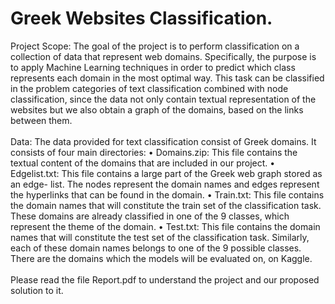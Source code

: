 # Greek Websites Classification.
Project Scope:
The goal of the project is to perform classification on a collection of data that represent web
domains. Specifically, the purpose is to apply Machine Learning techniques in order to
predict which class represents each domain in the most optimal way. This task can be
classified in the problem categories of text classification combined with node classification,
since the data not only contain textual representation of the websites but we also obtain a
graph of the domains, based on the links between them.<br><br>
Data:
The data provided for text classification consist of Greek domains. It consists of four main
directories:
• Domains.zip: This file contains the textual content of the domains that are included
in our project.
• Edgelist.txt: This file contains a large part of the Greek web graph stored as an edge-
list. The nodes represent the domain names and edges represent the hyperlinks that
can be found in the domain.
• Train.txt: This file contains the domain names that will constitute the train set of the
classification task. These domains are already classified in one of the 9 classes, which
represent the theme of the domain.
• Test.txt: This file contains the domain names that will constitute the test set of the
classification task. Similarly, each of these domain names belongs to one of the 9
possible classes. There are the domains which the models will be evaluated on, on
Kaggle.<br><br>
Please read the file Report.pdf to understand the project and our proposed solution to it.

</body>
</html>
